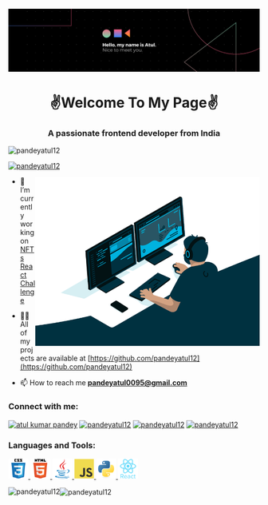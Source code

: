 <img src='Banner.png' alt="banner"></img>

<h1 align="center">✌Welcome To My Page✌</h1>
<h3 align="center">A passionate frontend developer from India</h3>

<p align="left"> <img src="https://komarev.com/ghpvc/?username=pandeyatul12&label=Profile%20views&color=0e75b6&style=flat" alt="pandeyatul12" /> </p>

<p align="left"> <a href="https://github.com/ryo-ma/github-profile-trophy"><img src="https://github-profile-trophy.vercel.app/?username=pandeyatul12" alt="pandeyatul12" /></a> </p>
<img src="img.gif" alt="banner" width="450" align="right"></img>

- 🔭 I’m currently working on [NFTs React Challenge](https://github.com/pandeyatul12/react-nft-challenge)

- 👨‍💻 All of my projects are available at [https://github.com/pandeyatul12](https://github.com/pandeyatul12)

- 📫 How to reach me **pandeyatul0095@gmail.com**

  
<h3 align="left">Connect with me:</h3>
<p align="left">
<a href="https://linkedin.com/in/atul kumar pandey" target="blank"><img align="center" src="https://raw.githubusercontent.com/rahuldkjain/github-profile-readme-generator/master/src/images/icons/Social/linked-in-alt.svg" alt="atul kumar pandey" height="30" width="40" /></a>
<a href="https://instagram.com/pandeyatul12" target="blank"><img align="center" src="https://raw.githubusercontent.com/rahuldkjain/github-profile-readme-generator/master/src/images/icons/Social/instagram.svg" alt="pandeyatul12" height="30" width="40" /></a>
<a href="https://www.leetcode.com/pandeyatul12" target="blank"><img align="center" src="https://raw.githubusercontent.com/rahuldkjain/github-profile-readme-generator/master/src/images/icons/Social/leet-code.svg" alt="pandeyatul12" height="30" width="40" /></a>
  <a href="https://twitter.com/pandeyatul12_?t=zkI7Y5auRg6wMjEG9gbMZg&s=09" target="blank"><img align="center" src="https://raw.githubusercontent.com/rahuldkjain/github-profile-readme-generator/master/src/images/icons/Social/twitter.svg" alt="pandeyatul12" height="30" width="40" /></a>
</p>

<h3 align="left">Languages and Tools:</h3>
<p align="left"> <a href="https://www.w3schools.com/css/" target="_blank" rel="noreferrer"> <img src="https://raw.githubusercontent.com/devicons/devicon/master/icons/css3/css3-original-wordmark.svg" alt="css3" width="40" height="40"/> </a> <a href="https://www.w3.org/html/" target="_blank" rel="noreferrer"> <img src="https://raw.githubusercontent.com/devicons/devicon/master/icons/html5/html5-original-wordmark.svg" alt="html5" width="40" height="40"/> </a> <a href="https://www.java.com" target="_blank" rel="noreferrer"> <img src="https://raw.githubusercontent.com/devicons/devicon/master/icons/java/java-original.svg" alt="java" width="40" height="40"/> </a> <a href="https://developer.mozilla.org/en-US/docs/Web/JavaScript" target="_blank" rel="noreferrer"> <img src="https://raw.githubusercontent.com/devicons/devicon/master/icons/javascript/javascript-original.svg" alt="javascript" width="40" height="40"/> </a> <a href="https://www.python.org" target="_blank" rel="noreferrer"> <img src="https://raw.githubusercontent.com/devicons/devicon/master/icons/python/python-original.svg" alt="python" width="40" height="40"/> </a> <a href="https://reactjs.org/" target="_blank" rel="noreferrer"> <img src="https://raw.githubusercontent.com/devicons/devicon/master/icons/react/react-original-wordmark.svg" alt="react" width="40" height="40"/> </a> </p>



<p><img align="left" src="https://github-readme-stats.vercel.app/api/top-langs?username=pandeyatul12&show_icons=true&locale=en&layout=compact" alt="pandeyatul12" /></p>



<p><img align="center" src="https://github-readme-stats.vercel.app/api?username=pandeyatul12&show_icons=true&locale=en" alt="pandeyatul12" /></p>
